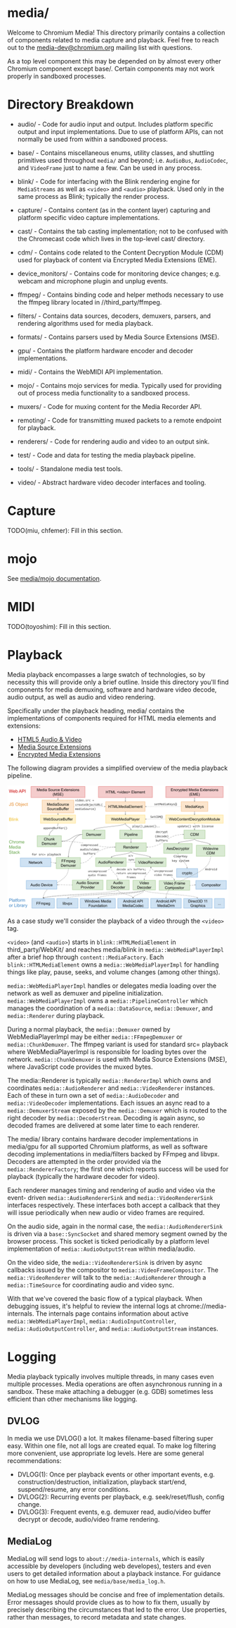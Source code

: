 # media/

Welcome to Chromium Media! This directory primarily contains a collection of
components related to media capture and playback.  Feel free to reach out to the
media-dev@chromium.org mailing list with questions.

As a top level component this may be depended on by almost every other Chromium
component except base/. Certain components may not work properly in sandboxed
processes.



# Directory Breakdown

* audio/ - Code for audio input and output. Includes platform specific output
and input implementations. Due to use of platform APIs, can not normally be used
from within a sandboxed process.

* base/ - Contains miscellaneous enums, utility classes, and shuttling
primitives used throughout `media/` and beyond; i.e. `AudioBus`, `AudioCodec`, and
`VideoFrame` just to name a few. Can be used in any process.

* blink/ - Code for interfacing with the Blink rendering engine for `MediaStreams`
as well as `<video>` and `<audio>` playback. Used only in the same process as Blink;
typically the render process.

* capture/ - Contains content (as in the content layer) capturing and platform
specific video capture implementations.

* cast/ - Contains the tab casting implementation; not to be confused with the
Chromecast code which lives in the top-level cast/ directory.

* cdm/ - Contains code related to the Content Decryption Module (CDM) used for
playback of content via Encrypted Media Extensions (EME).

* device_monitors/ - Contains code for monitoring device changes; e.g. webcam
and microphone plugin and unplug events.

* ffmpeg/ - Contains binding code and helper methods necessary to use the ffmpeg
library located in //third_party/ffmpeg.

* filters/ - Contains data sources, decoders, demuxers, parsers, and rendering
algorithms used for media playback.

* formats/ - Contains parsers used by Media Source Extensions (MSE).

* gpu/ - Contains the platform hardware encoder and decoder implementations.

* midi/ - Contains the WebMIDI API implementation.

* mojo/ - Contains mojo services for media. Typically used for providing out of
process media functionality to a sandboxed process.

* muxers/ - Code for muxing content for the Media Recorder API.

* remoting/ - Code for transmitting muxed packets to a remote endpoint for
playback.

* renderers/ - Code for rendering audio and video to an output sink.

* test/ - Code and data for testing the media playback pipeline.

* tools/ - Standalone media test tools.

* video/ - Abstract hardware video decoder interfaces and tooling.



# Capture

TODO(miu, chfemer): Fill in this section.



# mojo

See [media/mojo documentation](/media/mojo).



# MIDI

TODO(toyoshim): Fill in this section.



# Playback

Media playback encompasses a large swatch of technologies, so by necessity this
will provide only a brief outline. Inside this directory you'll find components
for media demuxing, software and hardware video decode, audio output, as well as
audio and video rendering.

Specifically under the playback heading, media/ contains the implementations of
components required for HTML media elements and extensions:

* [HTML5 Audio & Video](https://dev.w3.org/html5/spec-author-view/video.html)
* [Media Source Extensions](https://www.w3.org/TR/media-source/)
* [Encrypted Media Extensions](https://www.w3.org/TR/encrypted-media/)

The following diagram provides a simplified overview of the media playback
pipeline.

![Media Pipeline Overview](/docs/media/media_pipeline_overview.png)

As a case study we'll consider the playback of a video through the `<video>` tag.

`<video>` (and `<audio>`) starts in `blink::HTMLMediaElement` in
third_party/WebKit/ and reaches media/blink in `media::WebMediaPlayerImpl`
after a brief hop through `content::MediaFactory`. Each
`blink::HTMLMediaElement` owns a `media::WebMediaPlayerImpl` for handling
things like play, pause, seeks, and volume changes (among other things).

`media::WebMediaPlayerImpl` handles or delegates media loading over the network
as well as demuxer and pipeline initialization. `media::WebMediaPlayerImpl`
owns a `media::PipelineController` which manages the coordination of a
`media::DataSource`, `media::Demuxer`, and `media::Renderer` during playback.

During a normal playback, the `media::Demuxer` owned by WebMediaPlayerImpl may
be either `media::FFmpegDemuxer` or `media::ChunkDemuxer`. The ffmpeg variant
is used for standard src= playback where WebMediaPlayerImpl is responsible for
loading bytes over the network. `media::ChunkDemuxer` is used with Media Source
Extensions (MSE), where JavaScript code provides the muxed bytes.

The media::Renderer is typically `media::RendererImpl` which owns and
coordinates `media::AudioRenderer` and `media::VideoRenderer` instances. Each
of these in turn own a set of `media::AudioDecoder` and `media::VideoDecoder`
implementations. Each issues an async read to a `media::DemuxerStream` exposed
by the `media::Demuxer` which is routed to the right decoder by
`media::DecoderStream`. Decoding is again async, so decoded frames are
delivered at some later time to each renderer.

The media/ library contains hardware decoder implementations in media/gpu for
all supported Chromium platforms, as well as software decoding implementations
in media/filters backed by FFmpeg and libvpx. Decoders are attempted in the
order provided via the `media::RendererFactory`; the first one which reports
success will be used for playback (typically the hardware decoder for video).

Each renderer manages timing and rendering of audio and video via the event-
driven `media::AudioRendererSink` and `media::VideoRendererSink` interfaces
respectively. These interfaces both accept a callback that they will issue
periodically when new audio or video frames are required.

On the audio side, again in the normal case, the `media::AudioRendererSink` is
driven via a `base::SyncSocket` and shared memory segment owned by the browser
process. This socket is ticked periodically by a platform level implementation
of `media::AudioOutputStream` within media/audio.

On the video side, the `media::VideoRendererSink` is driven by async callbacks
issued by the compositor to `media::VideoFrameCompositor`. The
`media::VideoRenderer` will talk to the `media::AudioRenderer` through a
`media::TimeSource` for coordinating audio and video sync.

With that we've covered the basic flow of a typical playback. When debugging
issues, it's helpful to review the internal logs at chrome://media-internals.
The internals page contains information about active
`media::WebMediaPlayerImpl`, `media::AudioInputController`,
`media::AudioOutputController`, and `media::AudioOutputStream` instances.



# Logging

Media playback typically involves multiple threads, in many cases even multiple
processes. Media operations are often asynchronous running in a sandbox. These
make attaching a debugger (e.g. GDB) sometimes less efficient than other
mechanisms like logging.

## DVLOG

In media we use DVLOG() a lot. It makes filename-based filtering super easy.
Within one file, not all logs are created equal. To make log filtering
more convenient, use appropriate log levels. Here are some general
recommendations:

* DVLOG(1): Once per playback events or other important events, e.g.
  construction/destruction, initialization, playback start/end, suspend/resume,
  any error conditions.
* DVLOG(2): Recurring events per playback, e.g. seek/reset/flush, config change.
* DVLOG(3): Frequent events, e.g. demuxer read, audio/video buffer decrypt or
  decode, audio/video frame rendering.

## MediaLog

MediaLog will send logs to `about://media-internals`, which is easily accessible
by developers (including web developes), testers and even users to get detailed
information about a playback instance. For guidance on how to use MediaLog, see
`media/base/media_log.h`.

MediaLog messages should be concise and free of implementation details. Error
messages should provide clues as to how to fix them, usually by precisely
describing the circumstances that led to the error. Use properties, rather
than messages, to record metadata and state changes.
